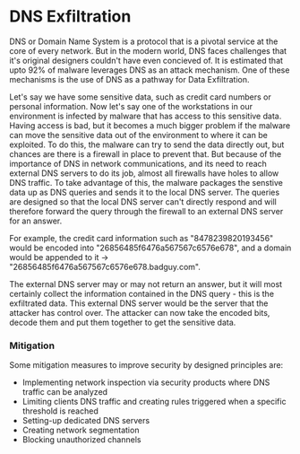 # DNS Exfiltration

DNS or Domain Name System is a protocol that is a pivotal service at the core of every network. But in the modern world, DNS faces challenges that it's original designers couldn't have even concieved of. It is estimated that upto 92% of malware leverages DNS as an attack mechanism. One of these mechanisms is the use of DNS as a pathway for Data Exfiltration. 

Let's say we have some sensitive data, such as credit card numbers or personal information. Now let's say one of the workstations in our environment is infected by malware that has access to this sensitive data. Having access is bad, but it becomes a much bigger problem if the malware can move the sensitive data out of the environment to where it can be exploited. To do this, the malware can try to send the data directly out, but chances are there is a firewall in place to prevent that. But because of the importance of DNS in network communications, and its need to reach external DNS servers to do its job, almost all firewalls have holes to allow DNS traffic. To take advantage of this, the malware packages the senstive data up as DNS queries and sends it to the local DNS server. The queries are designed so that the local DNS server can't directly respond and will therefore forward the query through the firewall to an external DNS server for an answer. 

For example, the credit card information such as "8478239820193456" would be encoded into "26856485f6476a567567c6576e678", and a domain would be appended to it -> "26856485f6476a567567c6576e678.badguy.com".

The external DNS server may or may not return an answer, but it will most certainly collect the information contained in the DNS query - this is the exfiltrated data. This external DNS server would be the server that the attacker has control over. The attacker can now take the encoded bits, decode them and put them together to get the sensitive data.

### Mitigation

Some mitigation measures to improve security by designed principles are:

* Implementing network inspection via security products where DNS traffic can be analyzed
* Limiting clients DNS traffic and creating rules triggered when a specific threshold is reached
* Setting-up dedicated DNS servers
* Creating network segmentation
* Blocking unauthorized channels